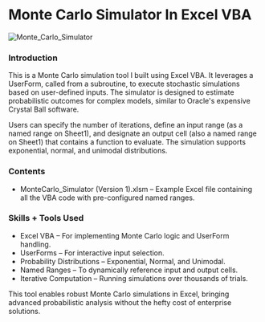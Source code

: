 # Monte Carlo Simulator In Excel VBA

![Monte_Carlo_Simulator](https://github.com/user-attachments/assets/0f5ae384-eee1-4e52-b033-e386f2422515)


### Introduction

This is a Monte Carlo simulation tool I built using Excel VBA. It leverages a UserForm, called from a subroutine, to execute stochastic simulations based on user-defined inputs. The simulator is designed to estimate probabilistic outcomes for complex models, similar to Oracle's expensive Crystal Ball software.

Users can specify the number of iterations, define an input range (as a named range on Sheet1), and designate an output cell (also a named range on Sheet1) that contains a function to evaluate. The simulation supports exponential, normal, and unimodal distributions.

### Contents

- MonteCarlo_Simulator (Version 1).xlsm – Example Excel file containing all the VBA code with pre-configured named ranges.

### Skills + Tools Used

- Excel VBA – For implementing Monte Carlo logic and UserForm handling.
- UserForms – For interactive input selection.
- Probability Distributions – Exponential, Normal, and Unimodal.
- Named Ranges – To dynamically reference input and output cells.
- Iterative Computation – Running simulations over thousands of trials.

This tool enables robust Monte Carlo simulations in Excel, bringing advanced probabilistic analysis without the hefty cost of enterprise solutions.
